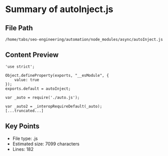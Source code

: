 # Summary of autoInject.js
  
## File Path
`/home/tabs/seo-engineering/automation/node_modules/async/autoInject.js`

## Content Preview
```
'use strict';

Object.defineProperty(exports, "__esModule", {
    value: true
});
exports.default = autoInject;

var _auto = require('./auto.js');

var _auto2 = _interopRequireDefault(_auto);
[...truncated...]
```

## Key Points
- File type: .js
- Estimated size: 7099 characters
- Lines: 182
